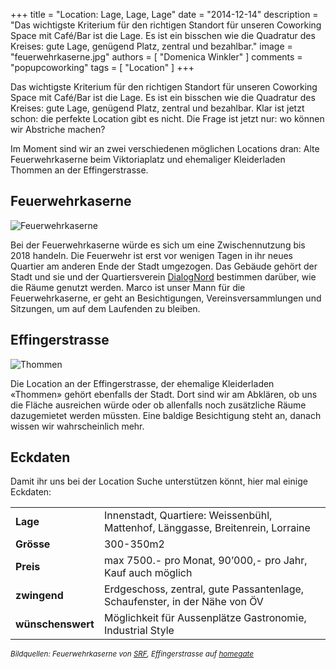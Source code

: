 +++
title = "Location: Lage, Lage, Lage"
date = "2014-12-14"
description = "Das wichtigste Kriterium für den richtigen Standort für unseren Coworking Space mit Café/Bar ist die Lage. Es ist ein bisschen wie die Quadratur des Kreises: gute Lage, genügend Platz, zentral und bezahlbar."
image = "feuerwehrkaserne.jpg"
authors = [ "Domenica Winkler" ]
comments = "popupcoworking"
tags = [ "Location" ]
+++

Das wichtigste Kriterium für den richtigen Standort für unseren Coworking Space mit Café/Bar ist die Lage. Es ist ein bisschen wie die Quadratur des Kreises: gute Lage, genügend Platz, zentral und bezahlbar. Klar ist jetzt schon: die perfekte Location gibt es nicht. Die Frage ist jetzt nur: wo können wir Abstriche machen? 

Im Moment sind wir an zwei verschiedenen möglichen Locations dran:
Alte Feuerwehrkaserne beim Viktoriaplatz und ehemaliger Kleiderladen Thommen an der Effingerstrasse.


## Feuerwehrkaserne

![Feuerwehrkaserne](feuerwehrkaserne.jpg)

Bei der Feuerwehrkaserne würde es sich um eine Zwischennutzung bis 2018 handeln. Die Feuerwehr ist erst vor wenigen Tagen in ihr neues Quartier am anderen Ende der Stadt umgezogen. Das Gebäude gehört der Stadt und sie und der Quartiersverein [DialogNord](http://www.dialognord.ch) bestimmen darüber, wie die Räume genutzt werden. Marco ist unser Mann für die Feuerwehrkaserne, er geht an Besichtigungen, Vereinsversammlungen und Sitzungen, um auf dem Laufenden zu bleiben.


## Effingerstrasse

![Thommen](thommen.jpg)

Die Location an der Effingerstrasse, der ehemalige Kleiderladen «Thommen» gehört ebenfalls der Stadt. Dort sind wir am Abklären, ob uns die Fläche ausreichen würde oder ob allenfalls noch zusätzliche Räume dazugemietet werden müssten. Eine baldige Besichtigung steht an, danach wissen wir wahrscheinlich mehr.


## Eckdaten

Damit ihr uns bei der Location Suche unterstützen könnt, hier mal einige Eckdaten:

<table class="table">
  <tr>
  <td><strong>Lage</strong></td>
    <td>Innenstadt, Quartiere: Weissenbühl, Mattenhof, Länggasse, Breitenrein, Lorraine</td>
  </tr>
  <tr>
    <td><strong>Grösse</strong></td>
    <td>300-350m2</td>
  </tr>
  <tr>
    <td><strong>Preis</strong></td>
    <td>max 7500.- pro Monat, 90’000,- pro Jahr, Kauf auch möglich   </td>
  </tr>
  <tr>
    <td><strong>zwingend</strong></td>
    <td>Erdgeschoss, zentral, gute Passantenlage, Schaufenster,  in der Nähe von ÖV</td>
  </tr>
  <tr>
    <td><strong>wünschenswert</strong></td>
    <td>Möglichkeit für Aussenplätze Gastronomie, Industrial Style</td>
  </tr>
</table>


<small><em>Bildquellen: Feuerwehrkaserne von [SRF]( http://www.srf.ch/news/regional/bern-freiburg-wallis/stadt-bern-aus-alter-feuerwehrkaserne-wird-asylunterkunft), Effingerstrasse auf [homegate](http://www.homegate.ch/mieten/104785212)</em></small>